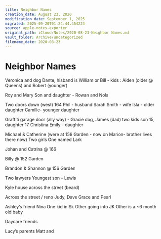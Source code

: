 ```yaml
---
title: Neighbor Names
creation_date: August 23, 2020
modification_date: September 1, 2025
migrated: 2025-09-20T01:24:44.454224
source: apple-notes-exporter
original_path: iCloud/Notes/2020-08-23-Neighbor Names.md
vault_folder: Archive/uncategorized
filename_date: 2020-08-23
---
```



# Neighbor Names

Veronica and dog Dante, hisband is William or Bill - kids : Aiden (older @ Queens) and Robert (younger)

Roy and Mary
Son and daughter - Rowan and Nola

Two doors down (west) 164
Phil - husband 
Sarah Smith - wife
Isla - older daughter 
Camille- younger daughter 

Graffiti garage door (ally way) - Gracie dog, James (dad) two kids son 15, daughter 17
Christina
Emily - daughter

Michael & Catherine (were at 159 Garden - now on Marion- brother lives there now)
Two girls
One named Lark 

Johan and Catrina @ 166

Billy @ 152 Garden

Brandon & Shannon @ 156 Garden

Two lawyers 
Youngest son - Lewis 

Kyle house across the street (beard)

Across the street / reno
Judy, Dave
Grace and Pearl

Ashley’s friend 
Nina
One kid in Sk
Other going into JK
Other is a ~6 month old baby 

Daycare friends 

Lucy’s parents 
Matt and 

